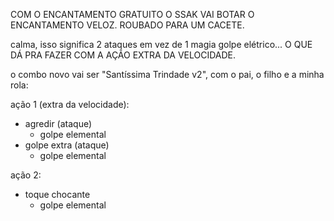 COM O ENCANTAMENTO GRATUITO O SSAK VAI BOTAR O ENCANTAMENTO VELOZ. ROUBADO PARA UM CACETE.

calma, isso significa 2 ataques em vez de 1 magia golpe elétrico... O QUE DÁ PRA FAZER COM A AÇÃO EXTRA DA VELOCIDADE.

o combo novo vai ser "Santíssima Trindade v2", com o pai, o filho e a minha rola:

ação 1 (extra da velocidade):
- agredir (ataque)
	- golpe elemental
- golpe extra (ataque)
	- golpe elemental

ação 2:
- toque chocante
	- golpe elemental